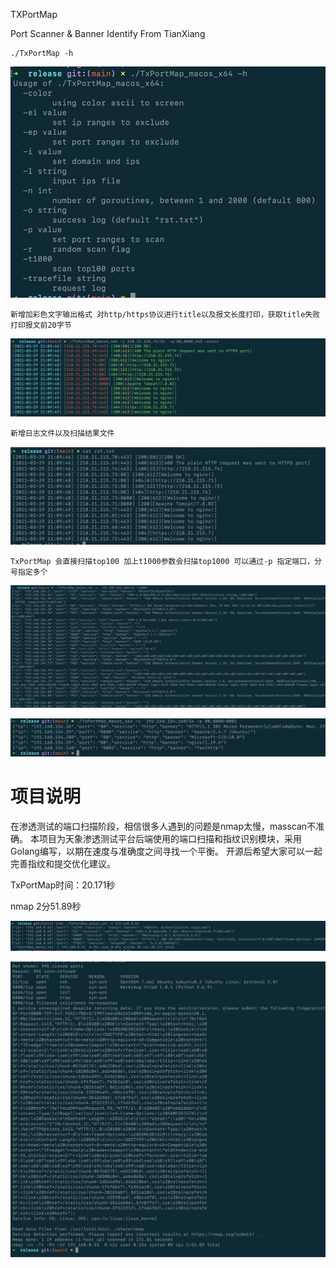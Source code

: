 TXPortMap

Port Scanner &amp; Banner Identify From TianXiang

```
./TxPortMap -h
```

![image-20210329210749167](./img/image-20210329210749167.png)

```
新增加彩色文字输出格式 对http/https协议进行title以及报文长度打印，获取title失败打印报文前20字节
```

![image-20210329211309482](./img/image-20210329211309482.png)

```
新增日志文件以及扫描结果文件
```

![image-20210329211016678](./img/image-20210329211016678.png)

```
TxPortMap 会直接扫描top100 加上t1000参数会扫描top1000 可以通过-p 指定端口，分号指定多个
```

![image-20210329113123457](./img/image-20210329113123457.png)

![image-20210329113409985](./img/image-20210329113409985.png)



# 项目说明
在渗透测试的端口扫描阶段，相信很多人遇到的问题是nmap太慢，masscan不准确。
本项目为天象渗透测试平台后端使用的端口扫描和指纹识别模块，采用Golang编写，以期在速度与准确度之间寻找一个平衡。
开源后希望大家可以一起完善指纹和提交优化建议。

TxPortMap时间：20.171秒

nmap 2分51.89秒

![image-20210329114458453](./img/image-20210329114458453.png)

![image-20210329114524449](./img/image-20210329114524449.png)





